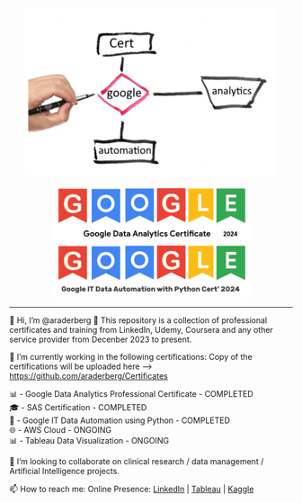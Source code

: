 
<p align="center">
  <img src="cert_flow.png" width="450" title="Certificaton Path"></p>
<p align="center"> 
  <img src="https://github.com/araderberg/Certificates/blob/main/google.png" width="350" title="Google Data Analytics Certification-2024">
  <img src="https://github.com/araderberg/Certificates/blob/main/google_auto.png" width="350" title="Google IT Automation with Python Certification-2024">
</p>

------------------------------------------------------------------
👋 Hi, I’m @araderberg
👀 This repository is a collection of professional certificates and training from LinkedIn, Udemy, Coursera and any other service provider from Decenber 2023 to present.

🌱 I’m currently working in the following certifications: Copy of the certifications will be uploaded here --> https://github.com/araderberg/Certificates

📊 - Google Data Analytics Professional Certificate - COMPLETED</br>
🎓 - SAS Certification - COMPLETED</br>
📜 - Google IT Data Automation using Python - COMPLETED</br>
🌐 - AWS Cloud - ONGOING</br>
📊 - Tableau Data Visualization - ONGOING</br>

💞️ I’m looking to collaborate on clinical research / data management / Artificial Intelligence projects.

📫 How to reach me: Online Presence:
[LinkedIn](https://www.linkedin.com/in/aaliyahraderberg/) | [Tableau](https://public.tableau.com/app/profile/aaliyahraderberg/vizzes) | [Kaggle](https://www.kaggle.com/aaliyahraderberg)
